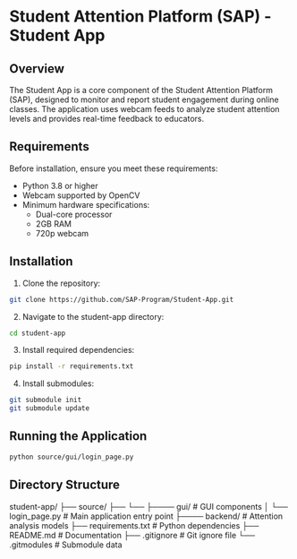 # Student Attention Platform (SAP) - Student App

## Overview
The Student App is a core component of the Student Attention Platform (SAP), designed to monitor and report student engagement during online classes. The application uses webcam feeds to analyze student attention levels and provides real-time feedback to educators.

## Requirements
Before installation, ensure you meet these requirements:
- Python 3.8 or higher
- Webcam supported by OpenCV
- Minimum hardware specifications:
  - Dual-core processor
  - 2GB RAM
  - 720p webcam

## Installation

1. Clone the repository:
```bash
git clone https://github.com/SAP-Program/Student-App.git
```
2. Navigate to the student-app directory:
```bash
cd student-app
```
3. Install required dependencies:
```bash
pip install -r requirements.txt
```
4. Install submodules:
```bash
git submodule init
git submodule update
```

## Running the Application
```bash
python source/gui/login_page.py
```

## Directory Structure
student-app/
├── source/
├── └──
├──── gui/                 # GUI components
│     └── login_page.py    # Main application entry point
├──── backend/             # Attention analysis models
├── requirements.txt       # Python dependencies
├── README.md              # Documentation
├── .gitignore             # Git ignore file
└── .gitmodules            # Submodule data
